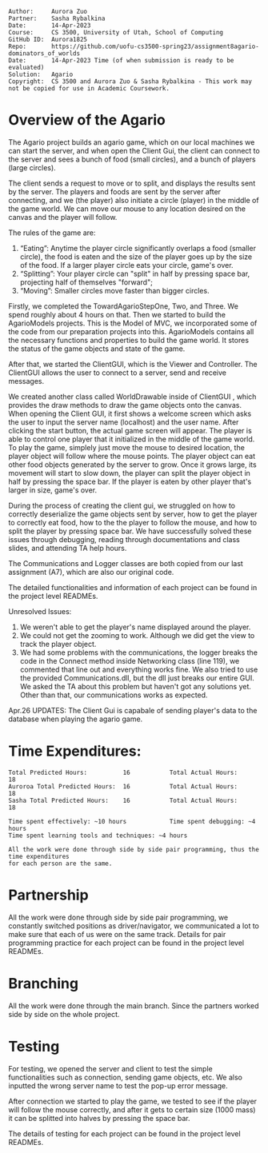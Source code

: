 ```
Author:     Aurora Zuo
Partner:    Sasha Rybalkina
Date:       14-Apr-2023
Course:     CS 3500, University of Utah, School of Computing
GitHub ID:  Aurora1825
Repo:       https://github.com/uofu-cs3500-spring23/assignment8agario-dominators_of_worlds
Date:       14-Apr-2023 Time (of when submission is ready to be evaluated)
Solution:   Agario
Copyright:  CS 3500 and Aurora Zuo & Sasha Rybalkina - This work may not be copied for use in Academic Coursework.
```

# Overview of the Agario

The Agario project builds an agario game, which on our local machines we can start the server,
and when open the Client Gui, the client can connect to the server and sees a bunch of food (small circles),
and a bunch of players (large circles).

The client sends a request to move or to split, and displays the results sent by the server. The players and
foods are sent by the server after connecting, and we (the player) also initiate a circle (player)
in the middle of the game world. We can move our mouse to any location desired on the canvas and the player will follow.

The rules of the game are:
1. “Eating”: Anytime the player circle significantly overlaps a food (smaller circle), the food is eaten
and the size of the player goes up by the size of the food. If a larger player circle eats your circle,
game's over.
2. “Splitting”: Your player circle can "split" in half by pressing space bar, projecting half of themselves "forward";
3. “Moving”: Smaller circles move faster than bigger circles.

Firstly, we completed the TowardAgarioStepOne, Two, and Three. We spend roughly about 4 hours on that. Then we
started to build the AgarioModels projects. This is the Model of MVC, we incorporated some of the code from our
preparation projects into this. AgarioModels contains all the necessary functions and properties to build the
game world. It stores the status of the game objects and state of the game.

After that, we started the ClientGUI, which is the Viewer and Controller. The ClientGUI allows the user to
connect to a server, send and receive messages.

We created another class called WorldDrawable inside of ClientGUI , which provides the draw methods to draw the game objects 
onto the canvas. When opening the Client GUI, it first shows a welcome screen which asks the user to input
the server name (localhost) and the user name. After clicking the start button, the actual game
screen will appear. The player is able to control one player that it initialized in the middle of the game world.
To play the game, simplely just move the mouse to desired location, the player object will follow where the mouse points.
The player object can eat other food objects generated by the server to grow. Once it grows large, its movement will
start to slow down, the player can split the player object in half by pressing the space bar. If the player 
is eaten by other player that's larger in size, game's over.

During the process of creating the client gui, we struggled on how to correctly deserialize the game objects
sent by server, how to get the player to correctly eat food, how to the the player to follow the mouse, and how to
split the player by pressing space bar. We have successfully solved these issues through debugging, reading
through documentations and class slides, and attending TA help hours.

The Communications and Logger classes are both copied from our last assignment (A7), which are also our original code.

The detailed functionalities and information of each project can be found in the project level READMEs.

Unresolved Issues: 
1. We weren't able to get the player's name displayed around the player.
2. We could not get the zooming to work. Although we did get the view to track the player object.
3. We had some problems with the communications, the logger breaks the code in the Connect method inside
Networking class (line 119), we commented that line out and everything works fine. We also tried to use
the provided Communications.dll, but the dll just breaks our entire GUI. We asked the TA about this problem
but haven't got any solutions yet. Other than that, our communications works as expected.

Apr.26 UPDATES:
The Client Gui is capabale of sending player's data to the database when playing the agario game.

# Time Expenditures:

    Total Predicted Hours:          16           Total Actual Hours:         18
    Auroroa Total Predicted Hours:  16           Total Actual Hours:         18
    Sasha Total Predicted Hours:    16           Total Actual Hours:         18

    Time spent effectively: ~10 hours            Time spent debugging: ~4 hours
    Time spent learning tools and techniques: ~4 hours

    All the work were done through side by side pair programming, thus the time expenditures
    for each person are the same.

# Partnership

All the work were done through side by side pair programming, we constantly switched positions
as driver/navigator, we communicated a lot to make sure that each of us were on the same track.
Details for pair programming practice for each project can be found in the project level READMEs.


# Branching

All the work were done through the main branch. Since the partners worked side by side on the
whole project.


# Testing

For testing, we opened the server and client to test the simple functionalities such as
connection, sending game objects, etc. We also inputted the wrong server name to test the
pop-up error message.

After connection we started to play the game, we tested to see if the player will follow
the mouse correctly, and after it gets to certain size (1000 mass) it can be splitted into
halves by pressing the space bar.

The details of testing for each project can be found in the project level READMEs.
